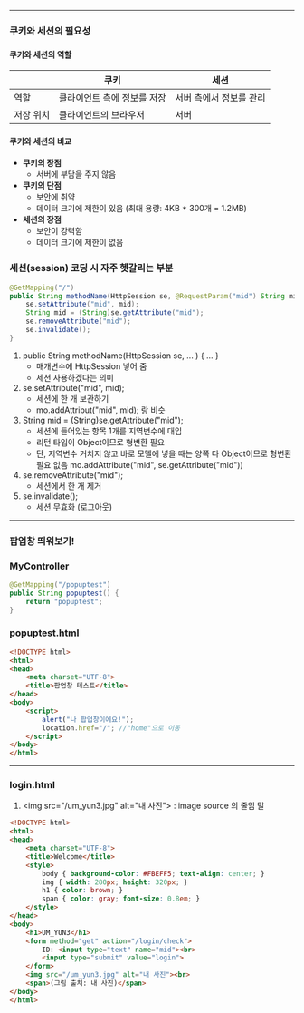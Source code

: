 
---

### 쿠키와 세션의 필요성

#### 쿠키와 세션의 역할
|   |쿠키|세션|
|---|---|---|
|역할|클라이언트 측에 정보를 저장|서버 측에서 정보를 관리|
|저장 위치|클라이언트의 브라우저|서버|

#### 쿠키와 세션의 비교
- **쿠키의 장점**
  - 서버에 부담을 주지 않음
- **쿠키의 단점**
  - 보안에 취약
  - 데이터 크기에 제한이 있음 (최대 용량: 4KB * 300개 = 1.2MB)
- **세션의 장점**
  - 보안이 강력함
  - 데이터 크기에 제한이 없음

### 세션(session) 코딩 시 자주 헷갈리는 부분

```java
@GetMapping("/")
public String methodName(HttpSession se, @RequestParam("mid") String mid) {
    se.setAttribute("mid", mid);
    String mid = (String)se.getAttribute("mid");
    se.removeAttribute("mid");
    se.invalidate();
}
```
1. public String methodName(HttpSession se, ... ) { ... }
	- 매개변수에 HttpSession 넣어 줌
	- 세션 사용하겠다는 의미
2. se.setAttribute("mid", mid);
	- 세션에 한 개 보관하기
	- mo.addAttribut("mid", mid); 랑 비슷
3. String mid = (String)se.getAttribute("mid");
	- 세션에 들어있는 항목 1개를 지역변수에 대입
	- 리턴 타입이 Object이므로 형변환 필요
	- 단, 지역변수 거치지 않고 바로 모델에 넣을 때는 양쪽 다 Object이므로 형변환 필요 없음 mo.addAttribute("mid", se.getAttribute("mid"))
4. se.removeAttribute("mid");
	- 세션에서 한 개 제거
5. se.invalidate();
	- 세션 무효화 (로그아웃)

---
### 팝업창 띄워보기!

### MyController
```java
@GetMapping("/popuptest") 
public String popuptest() {
	return "popuptest"; 
}
```

### popuptest.html
```html
<!DOCTYPE html>
<html>
<head>
    <meta charset="UTF-8">
    <title>팝업창 테스트</title>
</head>
<body>
    <script>
        alert("나 팝업창이에요!"); 
        location.href="/"; //"home"으로 이동
    </script>
</body>
</html>
```

---
### login.html
1.  \<img src="/um_yun3.jpg" alt="내 사진"> : image source 의 줄임 말
```html
<!DOCTYPE html>
<html>
<head>
    <meta charset="UTF-8">
    <title>Welcome</title>
    <style>
        body { background-color: #FBEFF5; text-align: center; }
        img { width: 280px; height: 320px; }
        h1 { color: brown; }
        span { color: gray; font-size: 0.8em; }
    </style>
</head>
<body>
    <h1>UM_YUN3</h1>
    <form method="get" action="/login/check">
        ID: <input type="text" name="mid"><br>
        <input type="submit" value="login">
    </form>
    <img src="/um_yun3.jpg" alt="내 사진"><br>
    <span>(그림 출처: 내 사진)</span>
</body>
</html>
```
